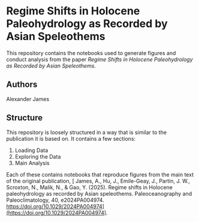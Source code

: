 # Regime Shifts in Holocene Paleohydrology as Recorded by Asian Speleothems

This repository contains the notebooks used to generate figures and conduct analysis from the paper *Regime Shifts in Holocene Paleohydrology as Recorded by Asian Speleothems*.

## Authors

Alexander James

## Structure

This repository is loosely structured in a way that is similar to the publication it is based on. It contains a few sections: 

1. Loading Data
2. Exploring the Data
3. Main Analysis

Each of these contains notebooks that reproduce figures from the main text of the original publication, [ James, A., Hu, J., Emile-Geay, J., Partin, J. W., Scroxton, N., Malik, N., & Gao, Y. (2025). Regime shifts in Holocene paleohydrology as recorded by Asian speleothems. Paleoceanography and Paleoclimatology, 40, e2024PA004974. https://doi.org/10.1029/2024PA004974](https://doi.org/10.1029/2024PA004974).